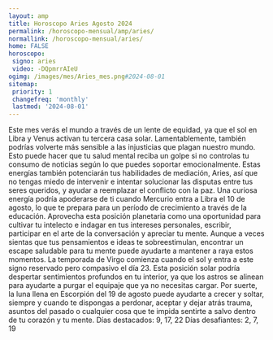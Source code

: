 ```yaml
---
layout: amp
title: Horoscopo Aries Agosto 2024 
permalink: /horoscopo-mensual/amp/aries/
normallink: /horoscopo-mensual/aries/
home: FALSE
horoscopo:
 signo: aries
 video: -DQpmrrAIeU
ogimg: /images/mes/Aries_mes.png#2024-08-01
sitemap:
 priority: 1
 changefreq: 'monthly'
 lastmod: '2024-08-01'
---
```



Este mes verás el mundo a través de un lente de equidad, ya que el sol en Libra y Venus activan tu tercera casa solar. Lamentablemente, también podrías volverte más sensible a las injusticias que plagan nuestro mundo. Esto puede hacer que tu salud mental reciba un golpe si no controlas tu consumo de noticias según lo que puedes soportar emocionalmente. Estas energías también potenciarán tus habilidades de mediación, Aries, así que no tengas miedo de intervenir e intentar solucionar las disputas entre tus seres queridos, y ayudar a reemplazar el conflicto con la paz.
Una curiosa energía podría apoderarse de ti cuando Mercurio entra a Libra el 10 de agosto, lo que te prepara para un período de crecimiento a través de la educación. Aprovecha esta posición planetaria como una oportunidad para cultivar tu intelecto e indagar en tus intereses personales, escribir, participar en el arte de la conversación y apreciar tu mente. Aunque a veces sientas que tus pensamientos e ideas te sobreestimulan, encontrar un escape saludable para tu mente puede ayudarte a mantener a raya estos momentos.
La temporada de Virgo comienza cuando el sol y entra a este signo reservado pero compasivo el día 23. Esta posición solar podría despertar sentimientos profundos en tu interior, ya que los astros se alinean para ayudarte a purgar el equipaje que ya no necesitas cargar.
Por suerte, la luna llena en Escorpión del 19 de agosto puede ayudarte a crecer y soltar, siempre y cuando te dispongas a perdonar, aceptar y dejar atrás trauma, asuntos del pasado o cualquier cosa que te impida sentirte a salvo dentro de tu corazón y tu mente.
Días destacados: 9, 17, 22
Días desafiantes: 2, 7, 19